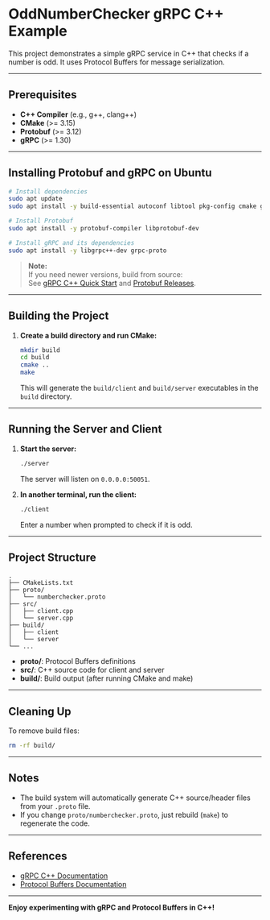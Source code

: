 # OddNumberChecker gRPC C++ Example

This project demonstrates a simple gRPC service in C++ that checks if a number is odd. It uses Protocol Buffers for message serialization.

---

## Prerequisites

- **C++ Compiler** (e.g., g++, clang++)
- **CMake** (>= 3.15)
- **Protobuf** (>= 3.12)
- **gRPC** (>= 1.30)

---

## Installing Protobuf and gRPC on Ubuntu

```sh
# Install dependencies
sudo apt update
sudo apt install -y build-essential autoconf libtool pkg-config cmake git

# Install Protobuf
sudo apt install -y protobuf-compiler libprotobuf-dev

# Install gRPC and its dependencies
sudo apt install -y libgrpc++-dev grpc-proto
```

> **Note:**  
> If you need newer versions, build from source:  
> See [gRPC C++ Quick Start](https://grpc.io/docs/languages/cpp/quickstart/) and [Protobuf Releases](https://github.com/protocolbuffers/protobuf/releases).

---

## Building the Project

1. **Create a build directory and run CMake:**

    ```sh
    mkdir build
    cd build
    cmake ..
    make
    ```

    This will generate the `build/client` and `build/server` executables in the `build` directory.

---

## Running the Server and Client

1. **Start the server:**

    ```sh
    ./server
    ```

    The server will listen on `0.0.0.0:50051`.

2. **In another terminal, run the client:**

    ```sh
    ./client
    ```

    Enter a number when prompted to check if it is odd.

---

## Project Structure

```
.
├── CMakeLists.txt
├── proto/
│   └── numberchecker.proto
├── src/
│   ├── client.cpp
│   └── server.cpp
├── build/
│   ├── client
│   └── server
└── ...
```

- **proto/**: Protocol Buffers definitions
- **src/**: C++ source code for client and server
- **build/**: Build output (after running CMake and make)

---

## Cleaning Up

To remove build files:

```sh
rm -rf build/
```

---

## Notes

- The build system will automatically generate C++ source/header files from your `.proto` file.
- If you change `proto/numberchecker.proto`, just rebuild (`make`) to regenerate the code.

---

## References

- [gRPC C++ Documentation](https://grpc.io/docs/languages/cpp/)
- [Protocol Buffers Documentation](https://developers.google.com/protocol-buffers)

---

**Enjoy experimenting with gRPC and Protocol Buffers in C++!**
